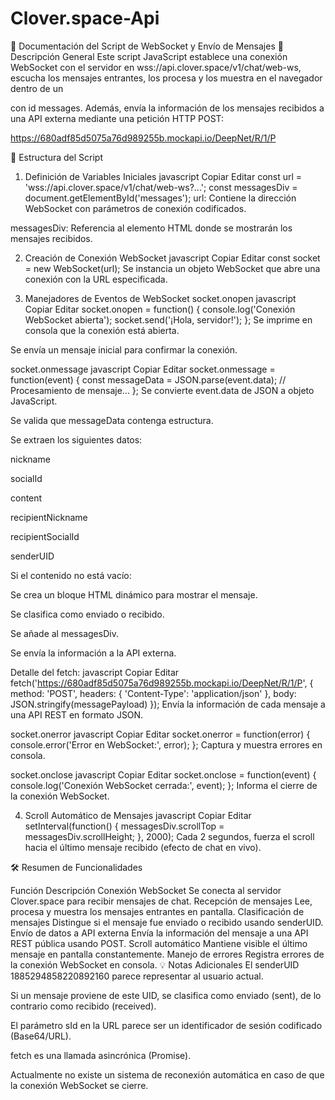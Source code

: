 # Clover.space-Api

📜 Documentación del Script de WebSocket y Envío de Mensajes
📖 Descripción General
Este script JavaScript establece una conexión WebSocket con el servidor en wss://api.clover.space/v1/chat/web-ws, escucha los mensajes entrantes, los procesa y los muestra en el navegador dentro de un <div> con id messages.
Además, envía la información de los mensajes recibidos a una API externa mediante una petición HTTP POST:

https://680adf85d5075a76d989255b.mockapi.io/DeepNet/R/1/P

📂 Estructura del Script
1. Definición de Variables Iniciales
javascript
Copiar
Editar
const url = 'wss://api.clover.space/v1/chat/web-ws?...';
const messagesDiv = document.getElementById('messages');
url: Contiene la dirección WebSocket con parámetros de conexión codificados.

messagesDiv: Referencia al elemento HTML donde se mostrarán los mensajes recibidos.

2. Creación de Conexión WebSocket
javascript
Copiar
Editar
const socket = new WebSocket(url);
Se instancia un objeto WebSocket que abre una conexión con la URL especificada.

3. Manejadores de Eventos de WebSocket
socket.onopen
javascript
Copiar
Editar
socket.onopen = function() {
  console.log('Conexión WebSocket abierta');
  socket.send('¡Hola, servidor!');
};
Se imprime en consola que la conexión está abierta.

Se envía un mensaje inicial para confirmar la conexión.

socket.onmessage
javascript
Copiar
Editar
socket.onmessage = function(event) {
  const messageData = JSON.parse(event.data);
  // Procesamiento de mensaje...
};
Se convierte event.data de JSON a objeto JavaScript.

Se valida que messageData contenga estructura.

Se extraen los siguientes datos:

nickname

socialId

content

recipientNickname

recipientSocialId

senderUID

Si el contenido no está vacío:

Se crea un bloque HTML dinámico para mostrar el mensaje.

Se clasifica como enviado o recibido.

Se añade al messagesDiv.

Se envía la información a la API externa.

Detalle del fetch:
javascript
Copiar
Editar
fetch('https://680adf85d5075a76d989255b.mockapi.io/DeepNet/R/1/P', {
  method: 'POST',
  headers: { 'Content-Type': 'application/json' },
  body: JSON.stringify(messagePayload)
});
Envía la información de cada mensaje a una API REST en formato JSON.

socket.onerror
javascript
Copiar
Editar
socket.onerror = function(error) {
  console.error('Error en WebSocket:', error);
};
Captura y muestra errores en consola.

socket.onclose
javascript
Copiar
Editar
socket.onclose = function(event) {
  console.log('Conexión WebSocket cerrada:', event);
};
Informa el cierre de la conexión WebSocket.

4. Scroll Automático de Mensajes
javascript
Copiar
Editar
setInterval(function() {
  messagesDiv.scrollTop = messagesDiv.scrollHeight;
}, 2000);
Cada 2 segundos, fuerza el scroll hacia el último mensaje recibido (efecto de chat en vivo).

🛠️ Resumen de Funcionalidades

Función	Descripción
Conexión WebSocket	Se conecta al servidor Clover.space para recibir mensajes de chat.
Recepción de mensajes	Lee, procesa y muestra los mensajes entrantes en pantalla.
Clasificación de mensajes	Distingue si el mensaje fue enviado o recibido usando senderUID.
Envío de datos a API externa	Envía la información del mensaje a una API REST pública usando POST.
Scroll automático	Mantiene visible el último mensaje en pantalla constantemente.
Manejo de errores	Registra errores de la conexión WebSocket en consola.
💡 Notas Adicionales
El senderUID 1885294858220892160 parece representar al usuario actual.

Si un mensaje proviene de este UID, se clasifica como enviado (sent), de lo contrario como recibido (received).

El parámetro sId en la URL parece ser un identificador de sesión codificado (Base64/URL).

fetch es una llamada asincrónica (Promise).

Actualmente no existe un sistema de reconexión automática en caso de que la conexión WebSocket se cierre.


